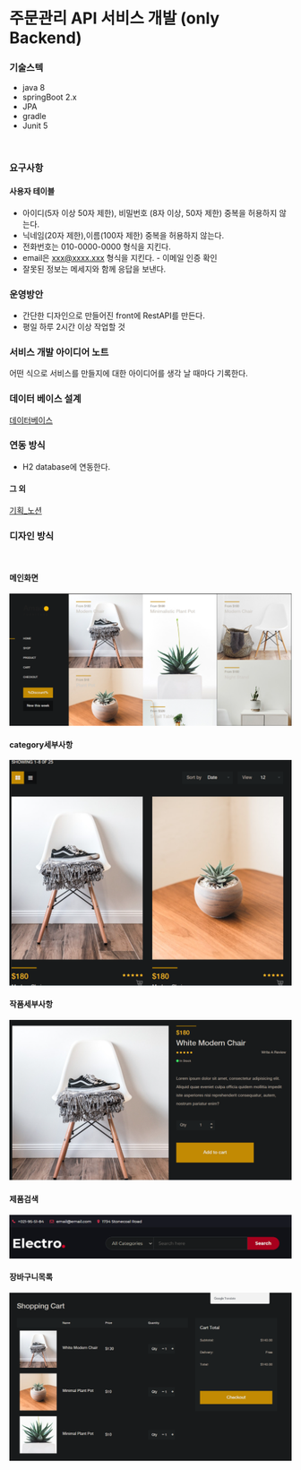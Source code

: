 # 주문관리 API 서비스 개발 (only Backend)

### 기술스텍

- java 8
- springBoot 2.x
- JPA
- gradle
- Junit 5

<br>

### 요구사항
#### 사용자 테이블
- 아이디(5자 이상 50자 제한), 비밀번호 (8자 이상, 50자 제한) 중복을 허용하지 않는다.
- 닉네임(20자 제한),이름(100자 제한) 중복을 허용하지 않는다.
- 전화번호는 010-0000-0000 형식을 지킨다.
- email은 xxx@xxxx.xxx 형식을 지킨다. - 이메일 인증 확인
- 잘못된 정보는 메세지와 함께 응답을 보낸다.

### 운영방안

- 간단한 디자인으로 만들어진 front에 RestAPI를 만든다.
- 평일 하루 2시간 이상 작업할 것

### 서비스 개발 아이디어 노트

어떤 식으로 서비스를 만들지에 대한 아이디어를 생각 날 때마다 기록한다.

### 데이터 베이스 설계
[데이터베이스](https://www.erdcloud.com/p/zMWLrNEfYetdZqaLd)

### 연동 방식

- H2 database에 연동한다.

#### 그 외

[기획_노션](https://www.notion.so/API-f69af0f2826a46e9a6368063e670b1fe)


### 디자인 방식

<br>

#### 메인화면

![메인화면](./image/front메인화면.png)

#### category세부사항

![category세부사항](./image/category세부사항.png)

#### 작품세부사항

![작품세부사항](./image/작품세부사항.png)

#### 제품검색

![제품검색](./image/제품검색.png)

#### 장바구니목록

![장바구니목록](./image/장바구니목록.png)